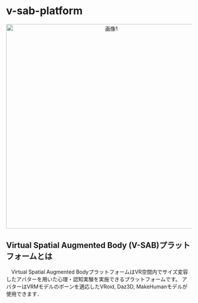 # v-sab-platform
<p align="center">
  <img width="555" alt="画像1" src="https://github.com/3084LAB/v-sab-platform/assets/55909458/5a0c6025-4bea-4f1b-86b3-7170da063cf4">
</p>

## Virtual Spatial Augmented Body (V-SAB)プラットフォームとは
　Virtual Spatial Augmented BodyプラットフォームはVR空間内でサイズ変容したアバターを用いた心理・認知実験を実施できるプラットフォームです。
アバターはVRMモデルのボーンを適応したVRoid, Daz3D, MakeHumanモデルが使用できます．
